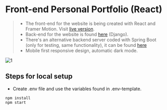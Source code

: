 # Front-end Personal Portfolio (React)

> - The front-end for the website is being created with React and Framer Motion. Visit [live version](https://jordancortes.netlify.app).
> - Back-end for the website is found [here](https://github.com/Jaycedam/portfolio-backend-django) (Django).
> - There's an alternative backend server coded with Spring Boot (only for testing, same functionality), it can be found [here](https://github.com/Jaycedam/portfolio-backend)
> - Mobile first responsive design, automatic dark mode.

![1](https://user-images.githubusercontent.com/45575946/168676970-1acceb24-3bfc-4479-b887-1d73b3bf56fc.png)

## Steps for local setup

- Create .env file and use the variables found in .env-template.

```
npm install
npm start
```
